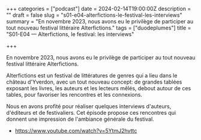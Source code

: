+++
categories = ["podcast"]
date = 2024-02-14T19:00:00Z
description = ""
draft = false
slug = "s01-e04-alterfictions-le-festival-les-interviews"
summary = "En novembre 2023, nous avons eu le privilège de participer au tout nouveau festival littéraire Alterfictions."
tags = ["duodeplumes"]
title = "S01-E04 — Alterfictions, le festival: les interviews"

+++


En novembre 2023, nous avons eu le privilège de participer au tout nouveau festival littéraire Alterfictions.

Alterfictions est un festival de littératures de genres qui a lieu dans le château d'Yverdon, avec un tout nouveau concept: de grandes tablées exposant les livres, les auteurs et les lecteurs mêlés, debout autour de ces tables, pour favoriser les rencontres et les connexions.

Nous en avons profité pour réaliser quelques interviews d'auteurs, d'éditeurs et de festivaliers. Cet épisode propose ces rencontres qui donnent une impression de l'ambiance générale du festival.

- https://www.youtube.com/watch?v=5YtmJ2hvttc